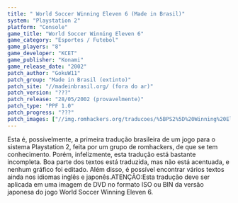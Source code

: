 ```yaml
---
title: " World Soccer Winning Eleven 6 (Made in Brasil)"
system: "Playstation 2"
platform: "Console"
game_title: "World Soccer Winning Eleven 6"
game_category: "Esportes / Futebol"
game_players: "8"
game_developer: "KCET"
game_publisher: "Konami"
game_release_date: "2002"
patch_author: "GokuW11"
patch_group: "Made in Brasil (extinto)"
patch_site: "//madeinbrasil.org/ (fora do ar)"
patch_version: "???"
patch_release: "28/05/2002 (provavelmente)"
patch_type: "PPF 1.0"
patch_progress: "???"
patch_images: ["//img.romhackers.org/traducoes/%5BPS2%5D%20Winning%20Eleven%206%20-%20MiB%20-%201.jpg","//img.romhackers.org/traducoes/%5BPS2%5D%20Winning%20Eleven%206%20-%20MiB%20-%202.jpg","//img.romhackers.org/traducoes/%5BPS2%5D%20Winning%20Eleven%206%20-%20MiB%20-%203.jpg"]
---
```

Esta é, possivelmente, a primeira tradução brasileira de um jogo para o sistema Playstation 2, feita por um grupo de romhackers, de que se tem conhecimento. Porém, infelizmente, esta tradução está bastante incompleta. Boa parte dos textos está traduzida, mas não está acentuada, e nenhum gráfico foi editado. Além disso, é possível encontrar vários textos ainda nos idiomas inglês e japonês.ATENÇÃO:Esta tradução deve ser aplicada em uma imagem de DVD no formato ISO ou BIN da versão japonesa do jogo World Soccer Winning Eleven 6.